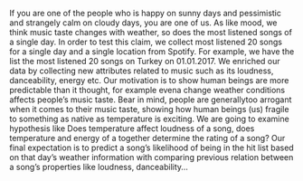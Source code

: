 If you are one of the people who is happy on sunny days and pessimistic and strangely calm on cloudy days, you are one of us. As like mood, we think music taste changes with weather, so does the most listened songs of a single day. In order to test this claim, we collect most listened 20 songs for a single day and a single location from Spotify. For example, we have the list the most listened 20 songs on Turkey on 01.01.2017. We enriched our data by collecting new attributes related to music such as its loudness, danceability, energy etc. Our motivation is to show human beings are more predictable than it thought, for example evena change weather conditions affects people’s music taste. Bear in mind, people are generallytoo arrogant when it comes to their music taste, showing how human beings (us) fragile to something as native as temperature is exciting. We are going to examine hypothesis like Does temperature affect loudness of a song, does temperature and energy of a together determine the rating of a song? Our final expectation is to predict a song’s likelihood of being in the hit list based on that day’s weather information with comparing previous relation between a song’s properties like loudness, danceability…
